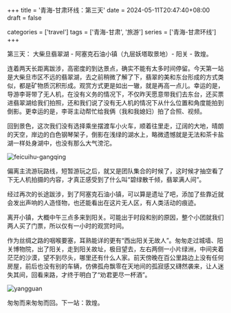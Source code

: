 +++
title = '青海-甘肃环线：第三天'
date = 2024-05-11T20:47:40+08:00
draft = false

categories = ['travel']
tags = ['青海-甘肃', '旅游']
series = ['青海-甘肃环线']
+++

第三天：
大柴旦翡翠湖 - 阿塞克石油小镇（九层妖塔取景地）- 阳关 - 敦煌。

连着两天长距离跋涉，高密度的到达景点，确实不能有太多时间停留。今天第一站是大柴旦市区不远的翡翠湖，去之前稍微了解了下，翡翠的美和东台形成的方式类似，都是矿物质沉积形成。观赏方式更是如出一辙，就是再高一点儿。幸运的是，导游李哥带了无人机，在没有义务的情况下，不仅昨天愿意带我们去东台，还买票进翡翠湖给我们拍照，还和我们说了没有无人机的情况下从什么位置和角度能拍到倒影。更幸运的是，李哥主动帮忙给我俩（我和我媳妇）拍了合照、视频。

回到景色，这次我们没有选择乘坐摆渡车小火车，顺着往里走，辽阔的大地，晴朗的天空，岸边的白色钢琴架子，倒影在浅绿的湖水上，略微遗憾就是无法和茶卡盐湖一样处身湖中，也没有那么大气滂沱。

![feicuihu-gangqing](/images/travel/qinghai-gansu/feicuihu-gangqing.jpg)

偏离主流游玩路线，短暂游玩之后，就又是团队集合的时候了，这时候才抽空看了下无人机拍摄的内容，才真正感受到了什么叫“碧绿散千倾，翡翠满人间”。

<!-- 
碧波千顷镜，翡翠一湖春。山光倒影中，天地共澄清。
碧玉千倾镜，翡翠落人间；山光倒影中，天地共澄清。
碧绿散千倾，翡翠xxx；水映山光影，天地共清欢。 -->

经过再次的长途跋涉，到了阿塞克石油小镇，可以算是遗址了吧，添加了些靠近就会发出声响的人造怪物，也还能看出在这片无人区，有人类活动的痕迹。

离开小镇，大概中午三点多来到阳关。可能出于时段和别的原因，整个小团就我们两人买了门票，所以仅有一小时的观赏时间。

作为丝绸之路的咽喉要塞，耳熟能详的更有“西出阳关无故人”。匆匆走过城墙、阳关博物院，出了阳关，走到阳关故址，极目望去，左右两侧一小片绿洲，中间夹着茫茫的沙漠，望不到尽头，哪里还有什么人家。前天傍晚在百公里路边上没有任何房屋，前后也没有别的车辆，仿佛孤舟飘零在天地间的孤寂感又礴然袭来，让人迷失其间，回看来路，才终于明白了“劝君更尽一杯酒”。

![yangguan](/images/travel/qinghai-gansu/yangguan.jpg)

匆匆而来匆匆而回。下一站：敦煌。
